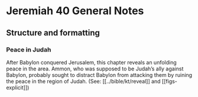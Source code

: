 # Jeremiah 40 General Notes
## Structure and formatting

### Peace in Judah

After Babylon conquered Jerusalem, this chapter reveals an unfolding peace in the area. Ammon, who was supposed to be Judah’s ally against Babylon, probably sought to distract Babylon from attacking them by ruining the peace in the region of Judah. (See: [[../bible/kt/reveal]] and [[figs-explicit]])